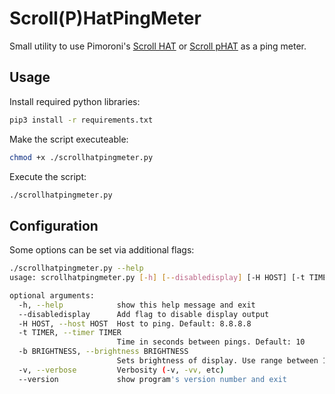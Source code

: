 # Scroll(P)HatPingMeter

Small utility to use Pimoroni's [Scroll HAT](https://shop.pimoroni.com/products/scroll-hat-mini?variant=31552633503827) or [Scroll pHAT](https://shop.pimoroni.com/products/scroll-phat-hd?variant=2380803768330) as a ping meter.

## Usage

Install required python libraries:

```bash
pip3 install -r requirements.txt
```

Make the script executeable:

```bash
chmod +x ./scrollhatpingmeter.py
```

Execute the script:

```bash
./scrollhatpingmeter.py
```

## Configuration

Some options can be set via additional flags:

```bash
./scrollhatpingmeter.py --help
usage: scrollhatpingmeter.py [-h] [--disabledisplay] [-H HOST] [-t TIMER] [-b BRIGHTNESS] [-v] [--version]

optional arguments:
  -h, --help            show this help message and exit
  --disabledisplay      Add flag to disable display output
  -H HOST, --host HOST  Host to ping. Default: 8.8.8.8
  -t TIMER, --timer TIMER
                        Time in seconds between pings. Default: 10
  -b BRIGHTNESS, --brightness BRIGHTNESS
                        Sets brightness of display. Use range between 1 and 10. Default: 10
  -v, --verbose         Verbosity (-v, -vv, etc)
  --version             show program's version number and exit
```
